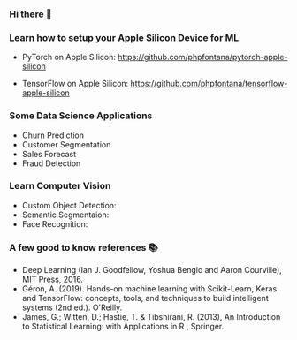 ### Hi there 👋


### Learn how to setup your Apple Silicon Device for ML 

- PyTorch on Apple Silicon: https://github.com/phpfontana/pytorch-apple-silicon 

- TensorFlow on Apple Silicon: https://github.com/phpfontana/tensorflow-apple-silicon 

### Some Data Science Applications
- Churn Prediction
- Customer Segmentation
- Sales Forecast
- Fraud Detection

### Learn Computer Vision
- Custom Object Detection:
- Semantic Segmentaion:
- Face Recognition:

### A few good to know references 📚
- Deep Learning (Ian J. Goodfellow, Yoshua Bengio and Aaron Courville), MIT Press, 2016.
- Géron, A. (2019). Hands-on machine learning with Scikit-Learn, Keras and TensorFlow: concepts, tools, and techniques to build intelligent systems (2nd ed.). O'Reilly.
- James, G.; Witten, D.; Hastie, T. & Tibshirani, R. (2013), An Introduction to Statistical Learning: with Applications in R , Springer.
